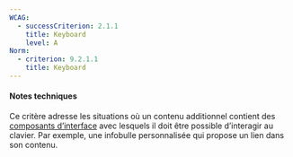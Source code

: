 ```yaml
---
WCAG:
  - successCriterion: 2.1.1
    title: Keyboard
    level: A
Norm:
  - criterion: 9.2.1.1
    title: Keyboard
---
```


#### Notes techniques

Ce critère adresse les situations où un contenu additionnel contient des [composants d’interface](#composant-d-interface) avec lesquels il doit être possible d’interagir au clavier. Par exemple, une infobulle personnalisée qui propose un lien dans son contenu.
